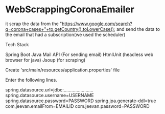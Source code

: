 # WebScrappingCoronaEmailer
it scrap the data from the "https://www.google.com/search?q=corona+cases+"+to.getCountry().toLowerCase();  and send the data to the email that had a subscription(we used the scheduler)

Tech Stack

Spring Boot
Java Mail API (For sending email)
HtmlUnit (headless web browser for java)
Jsoup (for scraping)


Create 'src/main/resources/application.properties' file

Enter the following lines.

spring.datasource.url=jdbc:.......................
spring.datasource.username=USERNAME
spring.datasource.password=PASSWORD
spring.jpa.generate-ddl=true
com.jeevan.emailFrom=EMAILID
com.jeevan.password=PASSWORD
